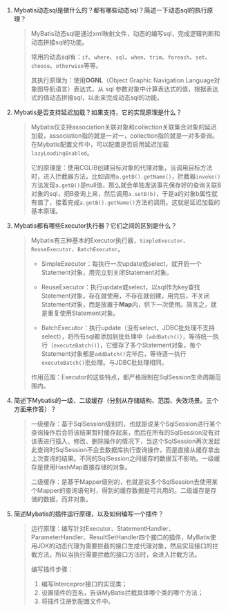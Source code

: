 1. Mybatis动态sql是做什么的？都有哪些动态sql？简述一下动态sql的执行原理？

    > MyBatis动态sql是通过xml映射文件，动态的编写sql，完成逻辑判断和动态拼接sql的功能。
    >
    > 常用的动态sql有：`if`、`where`、`sql`、`when`、`trim`、`foreach`、`set`、`choose`、`otherwise`等等。
    >
    > 其执行原理为：使用**OGNL**（Object Graphic Navigation Language对象图导航语言）表达式，从 sql 参数对象中计算表达式的值，根据表达式的值动态拼接sql，以此来完成动态sql的功能。

2. Mybatis是否支持延迟加载？如果支持，它的实现原理是什么？

    > Mybatis仅支持association关联对象和collection关联集合对象的延迟加载，association指的就是一对一，collection指的就是一对多查询。在Mybatis配置文件中，可以配置是否启用延迟加载`lazyLoadingEnabled`。
    >
    > 它的原理是：使用CGLIB创建目标对象的代理对象，当调用目标方法时，进入拦截器方法，比如调用`a.getB().getName()`，拦截器`invoke()`方法发现`a.getB()`是null值，那么就会单独发送事先保存好的查询关联B对象的sql，把B查询上来，然后调用`a.setB(b)`，于是a的对象b属性就有值了，接着完成`a.getB().getName()`方法的调用。这就是延迟加载的基本原理。

3. Mybatis都有哪些Executor执行器？它们之间的区别是什么？

    > Mybatis有三种基本的Executor执行器，`SimpleExecutor`、`ReuseExecutor`、`BatchExecutor`。
    >
    > * SimpleExecutor：每执行一次update或select，就开启一个Statement对象，用完立刻关闭Statement对象。
    >
    > * ReuseExecutor：执行update或select，以sql作为key查找Statement对象，存在就使用，不存在就创建，用完后，不关闭Statement对象，而是放置于**Map**内，供下一次使用。简言之，就是重复使用Statement对象。
    >
    > * BatchExecutor：执行update（没有select，JDBC批处理不支持select），将所有sql都添加到批处理中（`addBatch()`），等待统一执行（`executeBatch()`），它缓存了多个Statement对象，每个Statement对象都是`addBatch()`完毕后，等待逐一执行`executeBatch()`批处理。与JDBC批处理相同。
    > 
    > 作用范围：Executor的这些特点，都严格限制在SqlSession生命周期范围内。

4. 简述下Mybatis的一级、二级缓存（分别从存储结构、范围、失效场景。三个方面来作答）？

    > 一级缓存：基于SqlSession级别的，也就是说某个SqlSession进行某个查询操作后会将该结果暂时缓存起来，而后在所有的SqlSession没有对该表进行插入、修改、删除操作的情况下，当这个SqlSession再次发起此查询时SqlSession不会去数据库执行查询操作，而是直接从缓存拿出上次查询的结果。不同的SqlSession之间缓存的数据互不影响。一级缓存是使用HashMap直接存储的对象。
    >
    > 二级缓存：是基于Mapper级别的，也就是说多个SqlSession去使用某个Mapper的查询语句时，得到的缓存数据是可共用的。二级缓存是存储的数据，而非对象。

5. 简述Mybatis的插件运行原理，以及如何编写一个插件？

    > 运行原理：编写针对Executor、StatementHandler、ParameterHandler、ResultSetHandler四个接口的插件，MyBatis使用JDK的动态代理为需要拦截的接口生成代理对象，然后实现接口的拦截方法，所以当执行需要拦截的接口方法时，会进入拦截方法。
    >
    > 编写插件步骤：
    >
    > 1. 编写Intercepror接口的实现类；
    > 2. 设置插件的签名，告诉MyBatis拦截具体哪个类的哪个方法；
    > 3. 将插件注册到配置文件中。